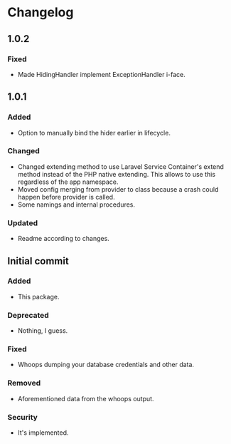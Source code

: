 # Changelog

## 1.0.2

### Fixed
- Made HidingHandler implement ExceptionHandler i-face.

## 1.0.1

### Added
- Option to manually bind the hider earlier in lifecycle.

### Changed
- Changed extending method to use Laravel Service Container's extend method instead of the PHP native extending. This allows to use this regardless of the app namespace.
- Moved config merging from provider to class because a crash could happen before provider is called.
- Some namings and internal procedures.

### Updated
- Readme according to changes.

## Initial commit

### Added
- This package.

### Deprecated
- Nothing, I guess.

### Fixed
- Whoops dumping your database credentials and other data.

### Removed
- Aforementioned data from the whoops output.

### Security
- It's implemented.
